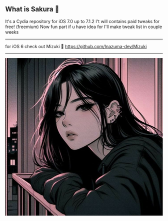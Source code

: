 ## What is Sakura 🌸

It's a Cydia repository for iOS 7.0 up to 7.1.2
I't will contains paid tweaks for free! (freemium)
Now fun part if u have idea for 
I'll make tweak list in couple weeks

---
for iOS 6 check out Mizuki 💠 
https://github.com/Inazuma-dev/Mizuki

---
![CydiaIcon](Icons/CydiaIcon.png)

